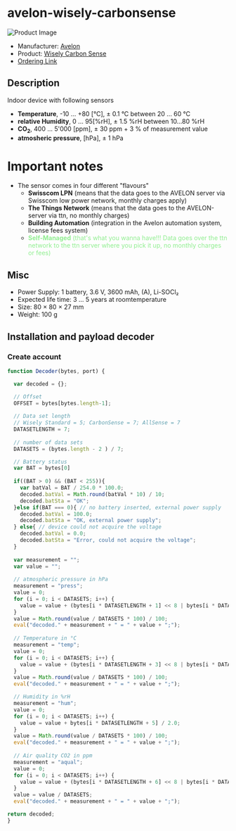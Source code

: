 # avelon-wisely-carbonsense
![Product Image](https://github.com/hslu-ige-laes/lora-devices-ttn/img/avelon-wisely-carbonsense_01.png)
- Manufacturer: [Avelon](https://avelon.com/en/wisely/)
- Product: [Wisely Carbon Sense ](https://avelon.com/en/wisely/)
- [Ordering Link](https://avelon.com/en/buy-wisesly/)


## Description
Indoor device with following sensors
- <b>Temperature</b>, -10 ... +80 [°C], ± 0.1 °C between 20 ... 60 °C
- <b>relative Humidity</b>, 0 ... 95[%rH], ± 1.5 %rH between 10...80 %rH
- <b>CO<sub>2</sub></b>, 400 ... 5'000 [ppm], ± 30 ppm + 3 % of measurement value
- <b>atmosheric pressure</b>, [hPa], ± 1 hPa

# Important notes
- The sensor comes in four different "flavours"
  - <b>Swisscom LPN</b> (means that the data goes to the AVELON server via Swisscom low power network, monthly charges apply)
  - <b>The Things Network</b> (means that the data goes to the AVELON-server via ttn, no monthly charges)
  - <b>Building Automation</b> (integration in the Avelon automation system, license fees system)
  - <span style="color:lightgreen"><b>Self-Managed</b> (that's what you wanna have!!! Data goes over the ttn network to the ttn server where you pick it up, no monthly charges or fees)</span>

## Misc
- Power Supply: 1 battery, 3.6 V, 3600 mAh, (A), Li-SOCl₂
- Expected life time: 3 ... 5 years at roomtemperature
- Size: 80 × 80 × 27 mm
- Weight: 100 g

## Installation and payload decoder
### Create account


```javascript
function Decoder(bytes, port) {

  var decoded = {};

  // Offset
  OFFSET = bytes[bytes.length-1];
  
  // Data set length
  // Wisely Standard = 5; CarbonSense = 7; AllSense = 7
  DATASETLENGTH = 7;
  
  // number of data sets
  DATASETS = (bytes.length - 2 ) / 7;

  // Battery status
  var BAT = bytes[0]
  
  if((BAT > 0) && (BAT < 255)){
    var batVal = BAT / 254.0 * 100.0;
    decoded.batVal = Math.round(batVal * 10) / 10;
    decoded.batSta = "OK";
  }else if(BAT === 0){ // no battery inserted, external power supply
    decoded.batVal = 100.0;
    decoded.batSta = "OK, external power supply";
  } else{ // device could not acquire the voltage
    decoded.batVal = 0.0;
    decoded.batSta = "Error, could not acquire the voltage";
  }
  
  var measurement = "";
  var value = "";
  
  // atmospheric pressure in hPa
  measurement = "press";
  value = 0;
  for (i = 0; i < DATASETS; i++) {
    value = value + (bytes[i * DATASETLENGTH + 1] << 8 | bytes[i * DATASETLENGTH + 2]) / 10.0;
  }
  value = Math.round(value / DATASETS * 100) / 100;
  eval("decoded." + measurement + " = " + value + ";");
  
  // Temperature in °C
  measurement = "temp";
  value = 0;
  for (i = 0; i < DATASETS; i++) {
    value = value + (bytes[i * DATASETLENGTH + 3] << 8 | bytes[i * DATASETLENGTH + 4]) / 10.0;
  }
  value = Math.round(value / DATASETS * 100) / 100;
  eval("decoded." + measurement + " = " + value + ";");

  // Humidity in %rH
  measurement = "hum";
  value = 0;
  for (i = 0; i < DATASETS; i++) {
    value = value + bytes[i * DATASETLENGTH + 5] / 2.0;
  }
  value = Math.round(value / DATASETS * 100) / 100;
  eval("decoded." + measurement + " = " + value + ";");
    
  // Air quality CO2 in ppm
  measurement = "aqual";
  value = 0;
  for (i = 0; i < DATASETS; i++) {
    value = value + (bytes[i * DATASETLENGTH + 6] << 8 | bytes[i * DATASETLENGTH + 7]);
  }
  value = value / DATASETS;
  eval("decoded." + measurement + " = " + value + ";");

return decoded;
}
```
